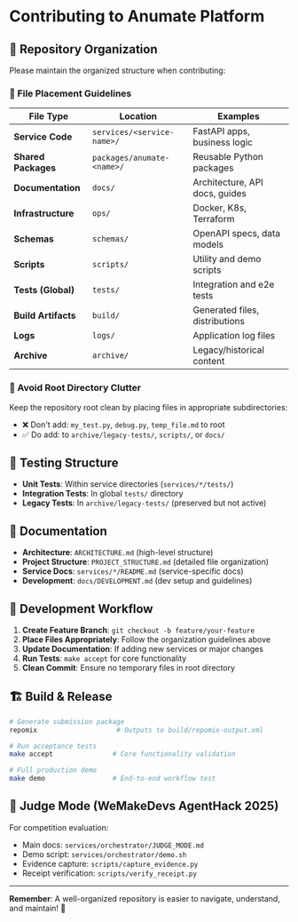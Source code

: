 # Contributing to Anumate Platform

## 📁 Repository Organization

Please maintain the organized structure when contributing:

### 🔄 File Placement Guidelines

| File Type | Location | Examples |
|-----------|----------|----------|
| **Service Code** | `services/<service-name>/` | FastAPI apps, business logic |
| **Shared Packages** | `packages/anumate-<name>/` | Reusable Python packages |
| **Documentation** | `docs/` | Architecture, API docs, guides |
| **Infrastructure** | `ops/` | Docker, K8s, Terraform |
| **Schemas** | `schemas/` | OpenAPI specs, data models |
| **Scripts** | `scripts/` | Utility and demo scripts |
| **Tests (Global)** | `tests/` | Integration and e2e tests |
| **Build Artifacts** | `build/` | Generated files, distributions |
| **Logs** | `logs/` | Application log files |
| **Archive** | `archive/` | Legacy/historical content |

### 🚫 Avoid Root Directory Clutter

Keep the repository root clean by placing files in appropriate subdirectories:

- ❌ Don't add: `my_test.py`, `debug.py`, `temp_file.md` to root
- ✅ Do add: to `archive/legacy-tests/`, `scripts/`, or `docs/`

## 🧪 Testing Structure

- **Unit Tests**: Within service directories (`services/*/tests/`)
- **Integration Tests**: In global `tests/` directory  
- **Legacy Tests**: In `archive/legacy-tests/` (preserved but not active)

## 📝 Documentation

- **Architecture**: `ARCHITECTURE.md` (high-level structure)
- **Project Structure**: `PROJECT_STRUCTURE.md` (detailed file organization)
- **Service Docs**: `services/*/README.md` (service-specific docs)
- **Development**: `docs/DEVELOPMENT.md` (dev setup and guidelines)

## 🔧 Development Workflow

1. **Create Feature Branch**: `git checkout -b feature/your-feature`
2. **Place Files Appropriately**: Follow the organization guidelines above
3. **Update Documentation**: If adding new services or major changes
4. **Run Tests**: `make accept` for core functionality
5. **Clean Commit**: Ensure no temporary files in root directory

## 🏗️ Build & Release

```bash
# Generate submission package
repomix                    # Outputs to build/repomix-output.xml

# Run acceptance tests  
make accept               # Core functionality validation

# Full production demo
make demo                 # End-to-end workflow test
```

## 🎯 Judge Mode (WeMakeDevs AgentHack 2025)

For competition evaluation:
- Main docs: `services/orchestrator/JUDGE_MODE.md`  
- Demo script: `services/orchestrator/demo.sh`
- Evidence capture: `scripts/capture_evidence.py`
- Receipt verification: `scripts/verify_receipt.py`

---

**Remember**: A well-organized repository is easier to navigate, understand, and maintain! 🚀
